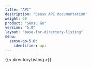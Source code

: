 ```yaml
---
title: "API"
description: "Sensu API documentation"
weight: 60
product: "Sensu Go"
version: "5.0"
layout: "base-for-directory-listing"
menu:
  sensu-go-5.0:
    identifier: api
---
```


{{< directoryListing >}}
